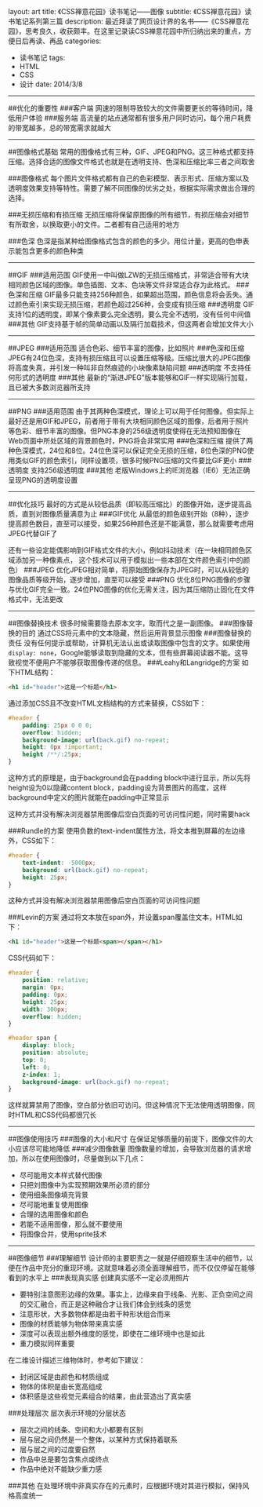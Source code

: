 layout: art
title: 《CSS禅意花园》读书笔记——图像
subtitle: 《CSS禅意花园》读书笔记系列第三篇
description: 最近拜读了网页设计界的名书——《CSS禅意花园》，思考良久，收获颇丰。在这里记录读CSS禅意花园中所归纳出来的重点，方便日后再读、再品
categories: 
- 读书笔记
tags: 
- HTML
- CSS
- 设计
date: 2014/3/8
---


##优化的重要性
###客户端
网速的限制导致较大的文件需要更长的等待时间，降低用户体验
###服务端
高流量的站点通常都有很多用户同时访问，每个用户耗费的带宽越多，总的带宽需求就越大

---
##图像格式基础
常用的图像格式有三种，GIF、JPEG和PNG。这三种格式都支持压缩。选择合适的图像文件格式也就是在透明支持、色深和压缩比率三者之间取舍

###图像格式
每个图片文件格式都有自己的色彩模型、表示形式、压缩方案以及透明度效果支持等特性。需要了解不同图像的优劣之处，根据实际需求做出合理的选择。

###无损压缩和有损压缩
无损压缩将保留原图像的所有细节，有损压缩会对细节有所取舍，以换取更小的文件。二者都有自己适用的地方

###色深
色深是指某种给图像格式包含的颜色的多少。用位计量，更高的色申表示能包含更多的颜色种类

---
##GIF
###适用范围
GIF使用一中叫做LZW的无损压缩格式，非常适合带有大块相同颜色区域的图像。单色插图、文本、色块等文件非常适合存为此格式。
###色深和压缩
GIF最多只能支持256种颜色，如果超出范围，颜色信息将会丢失。通过颜色索引来实现无损压缩，若颜色超过256种，会变成有损压缩
###透明度
GIF支持1位的透明度，即某个像素要么完全透明，要么完全不透明，没有任何中间值
###其他
GIF支持基于帧的简单动画以及隔行加载技术，但这两者会增加文件大小

---
##JPEG
###适用范围
适合色彩、细节丰富的图像，比如照片
###色深和压缩
JPEG有24位色深，支持有损压缩且可以设置压缩等级。压缩比很大的JPEG图像将高度失真，并引发一种叫非自然痕迹的小块像素缺陷问题
###透明度
不支持任何形式的透明度
###其他
最新的“渐进JPEG”版本能够和GIF一样实现隔行加载，且已被大多数浏览器所支持

---
##PNG
###适用范围
由于其两种色深模式，理论上可以用于任何图像。但实际上最好还是用GIF和JPEG，前者用于带有大块相同颜色区域的图像，后者用于照片等色彩、细节丰富的图像。但PNG本身的256级透明度使得在无法预知图像在Web页面中所处区域的背景颜色时，PNG将会非常实用
###色深和压缩
提供了两种色深模式，24位和8位。24位色深可以保证完全无损的压缩，8位色深的PNG使用类似GIF的颜色索引，同样设置项，很多时候PNG压缩的文件要比GIF更小
###透明度
支持256级透明度
###其他
老版Windows上的IE浏览器（IE6）无法正确呈现PNG的透明度设置

---
##优化技巧
最好的方式是从较低品质（即较高压缩比）的图像开始，逐步提高品质，直到对图像质量满意为止
###GIF优化
从最低的颜色级别开始（8种），逐步提高颜色数目，直至可以接受，如果256种颜色还是不能满意，那么就需要考虑用JPEG代替GIF了

还有一些设定能偶影响到GIF格式文件的大小，例如抖动技术（在一块相同颜色区域添加另一种像素点， 这个技术可以用于模拟出一些本部在文件颜色索引中的颜色）
###JPEG
优化JPEG相对简单，将原始图像保存为JPEG时，可以从较低的图像品质等级开始，逐步增加，直至可以接受
###PNG
优化8位PNG图像的步骤与优化GIF完全一致。24位PNG图像的优化无需关注，因为其压缩防止固化在文件格式中，无法更改

---
##图像替换技术
很多时候需要隐去原本文字，取而代之是一副图像。
###图像替换的目的
通过CSS将元素中的文本隐藏，然后运用背景显示图像
###图像替换的责任
没有任何提示或帮助，计算机无法认出或读取图像中包含的文字。如果使用```display: none```，Google能够读取到隐藏的文本，但有些屏幕阅读器不能。这导致视觉不便用户不能够获取图像传递的信息。
###Leahy和Langridge的方案
如下HTML结构：
```html
<h1 id="header">这是一个标题</h1>
```

通过添加CSS且不改变HTML文档结构的方式来替换，CSS如下：
```css
#header {
    padding: 25px 0 0 0;
    overflow: hidden;
    background-image: url(back.gif) no-repeat;
    height: 0px !important;
    height /**/:25px;
}
```
这种方式的原理是，由于background会在padding block中进行显示，所以先将height设为0以隐藏content block，padding设为背景图片的高度，这样background中定义的图片就能在padding中正常显示

这种方式并没有解决浏览器禁用图像后空白页面的可访问性问题，同时需要hack

###Rundle的方案
使用负数的text-indent属性方法，将文本推到屏幕的左边缘外，CSS如下：
```css
#header {
    text-indent: -5000px;
    background: url(back.gif) no-repeat;
    height: 25px;
}
```
这种方式并没有解决浏览器禁用图像后空白页面的可访问性问题

###Levin的方案
通过将文本放在span外，并设置span覆盖住文本，HTML如下：
```html
<h1 id="header">这是一个标题<span></span></h1>
```
CSS代码如下：
```css
#header {
    position: relative;
    margin: 0px;
    padding: 0px;
    height: 25px;
    width: 300px;
    overflow: hidden;
}

#header span {
    display: block;
    position: absolute;
    top: 0;
    left: 0;
    z-index: 1;
    background-image: url(back.gif) no-repeat;
}
```

这样就算禁用了图像，空白部分依旧可访问。但这种情况下无法使用透明图像，同时HTML和CSS代码都很冗长

---
##图像使用技巧
###图像的大小和尺寸
在保证足够质量的前提下，图像文件的大小应该尽可能地降低
###减少图像数量
图像数量的增加，会导致浏览器的请求增加，所以在使用图像时，尽量做到以下几点：
* 尽可能用文本样式替代图像
* 只把刘图像中为实现预期效果所必须的部分
* 使用细条图像填充背景
* 尽可能地重复使用图像
* 合理的选用图像和颜色
* 若能不适用图像，那么就不要使用
* 将图像合并，使用sprite技术

---
##图像细节
###理解细节
设计师的主要职责之一就是仔细观察生活中的细节，以便在作品中充分的重现环境。这就意味着必须全面理解细节，而不仅仅停留在能够看到的水平上
###表现真实感
创建真实感不一定必须用照片
* 要特别注意图形边缘的效果。事实上，边缘来自于线条、光影、正负空间之间的交汇融合，而正是这种融合才让我们体会到线条的感觉
* 注意形状，大多数物体都是由若干种形状组合而来
* 图像的材质能够为物体带来真实感
* 深度可以表现出额外维度的感觉，即使在二维环境中也是如此
* 重力模拟同样重要

在二维设计描述三维物体时，参考如下建议：
* 封闭区域是由颜色和材质组成
* 物体的体积是由长宽高组成
* 体积感是这些视觉元素组合的结果，由此营造出了真实感

###处理层次
层次表示环境的分层状态
* 层次之间的线条、空间和大小都要有区别
* 层与层之间仍然是一个整体，以某种方式保持着联系
* 层与层之间的过度要自然
* 作品中总是要包含焦点或终点
* 作品中绝对不能缺少重力感

###其他
在处理环境中非真实存在的元素时，应根据环境对其进行模拟，保持风格高度统一

